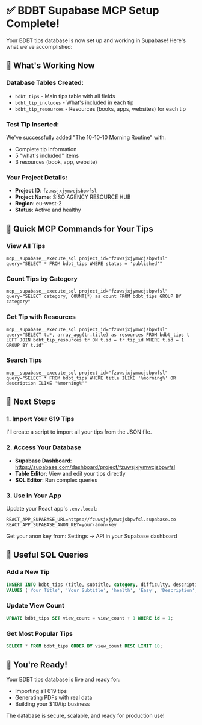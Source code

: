 # ✅ BDBT Supabase MCP Setup Complete!

Your BDBT tips database is now set up and working in Supabase! Here's what we've accomplished:

## 🎯 What's Working Now

### Database Tables Created:
- `bdbt_tips` - Main tips table with all fields
- `bdbt_tip_includes` - What's included in each tip  
- `bdbt_tip_resources` - Resources (books, apps, websites) for each tip

### Test Tip Inserted:
We've successfully added "The 10-10-10 Morning Routine" with:
- Complete tip information
- 5 "what's included" items
- 3 resources (book, app, website)

### Your Project Details:
- **Project ID**: `fzuwsjxjymwcjsbpwfsl` 
- **Project Name**: SISO AGENCY RESOURCE HUB
- **Region**: eu-west-2
- **Status**: Active and healthy

## 📝 Quick MCP Commands for Your Tips

### View All Tips
```
mcp__supabase__execute_sql project_id="fzuwsjxjymwcjsbpwfsl" query="SELECT * FROM bdbt_tips WHERE status = 'published'"
```

### Count Tips by Category
```
mcp__supabase__execute_sql project_id="fzuwsjxjymwcjsbpwfsl" query="SELECT category, COUNT(*) as count FROM bdbt_tips GROUP BY category"
```

### Get Tip with Resources
```
mcp__supabase__execute_sql project_id="fzuwsjxjymwcjsbpwfsl" query="SELECT t.*, array_agg(tr.title) as resources FROM bdbt_tips t LEFT JOIN bdbt_tip_resources tr ON t.id = tr.tip_id WHERE t.id = 1 GROUP BY t.id"
```

### Search Tips
```
mcp__supabase__execute_sql project_id="fzuwsjxjymwcjsbpwfsl" query="SELECT * FROM bdbt_tips WHERE title ILIKE '%morning%' OR description ILIKE '%morning%'"
```

## 🚀 Next Steps

### 1. Import Your 619 Tips
I'll create a script to import all your tips from the JSON file.

### 2. Access Your Database
- **Supabase Dashboard**: https://supabase.com/dashboard/project/fzuwsjxjymwcjsbpwfsl
- **Table Editor**: View and edit your tips directly
- **SQL Editor**: Run complex queries

### 3. Use in Your App
Update your React app's `.env.local`:
```env
REACT_APP_SUPABASE_URL=https://fzuwsjxjymwcjsbpwfsl.supabase.co
REACT_APP_SUPABASE_ANON_KEY=your-anon-key
```

Get your anon key from: Settings → API in your Supabase dashboard

## 🔧 Useful SQL Queries

### Add a New Tip
```sql
INSERT INTO bdbt_tips (title, subtitle, category, difficulty, description, primary_benefit, status) 
VALUES ('Your Title', 'Your Subtitle', 'health', 'Easy', 'Description', 'Primary Benefit', 'published');
```

### Update View Count
```sql
UPDATE bdbt_tips SET view_count = view_count + 1 WHERE id = 1;
```

### Get Most Popular Tips
```sql
SELECT * FROM bdbt_tips ORDER BY view_count DESC LIMIT 10;
```

## 🎉 You're Ready!

Your BDBT tips database is live and ready for:
- Importing all 619 tips
- Generating PDFs with real data
- Building your $10/tip business

The database is secure, scalable, and ready for production use!